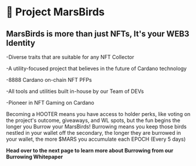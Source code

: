 # 🚀 Project MarsBirds

## MarsBirds is more than just NFTs, It's your WEB3 Identity



\-Diverse traits that are suitable for any NFT Collector

\-A utility-focused project that believes in the future of Cardano technology

\-8888 Cardano on-chain NFT PFPs

\-All tools and utilities built in-house by our Team of DEVs

\-Pioneer in NFT Gaming on Cardano



Becoming a HOOTER means you have access to holder perks, like voting on the project's outcome, giveaways, and WL spots, but the fun begins the longer you Burrow your MarsBirds! Burrowing means you keep those birds nestled in your wallet off the secondary, the longer they are burrowed in your wallet, the more $MARS you accumulate each EPOCH (Every 5 days)



**Head over to the next page to learn more about Burrowing from our Burrowing Whitepaper**
